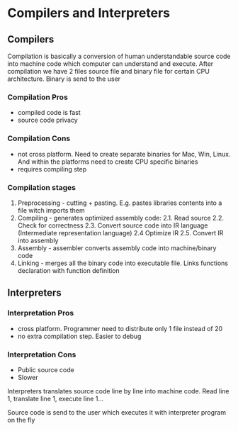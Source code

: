 # Compilers and Interpreters

## Compilers

Compilation is basically a conversion of human understandable source code into machine code which computer can understand and execute. After compilation we have 2 files source file and binary file for certain CPU architecture. Binary is send to the user

### Compilation Pros

- compiled code is fast
- source code privacy

### Compilation Cons

- not cross platform. Need to create separate binaries for Mac, Win, Linux. And within the platforms need to create CPU specific binaries
- requires compiling step

### Compilation stages

1. Preprocessing - cutting + pasting. E.g. pastes libraries contents into a file witch imports them
2. Compiling - generates optimized assembly code:
    2.1. Read source
    2.2. Check for correctness
    2.3. Convert source code into IR language (Intermediate representation language)
    2.4 Optimize IR
    2.5. Convert IR into assembly
3. Assembly - assembler converts assembly code into machine/binary code
4. Linking - merges all the binary code into executable file. Links functions declaration with function definition

## Interpreters

### Interpretation Pros

- cross platform. Programmer need to distribute only 1 file instead of 20
- no extra compilation step. Easier to debug

### Interpretation Cons

- Public source code
- Slower

Interpreters translates source code line by line into machine code. Read line 1, translate line 1, execute line 1...

Source code is send to the user which executes it with interpreter program on the fly
